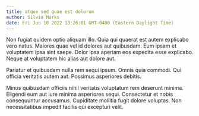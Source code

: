 ```yaml
---
title: atque sed quae est dolorum
author: Silvia Marks
date: Fri Jun 10 2022 13:26:01 GMT-0400 (Eastern Daylight Time)
---
```

Non fugiat quidem optio aliquam illo. Quia qui quaerat est autem explicabo vero natus. Maiores quae vel id dolores aut quibusdam. Eum ipsam et voluptatem ipsa sint saepe. Dolor ipsa aperiam eos expedita esse explicabo. Neque at voluptatem hic alias aut dolore aut.

 Pariatur et quibusdam nulla rem sequi ipsum. Omnis quia commodi. Qui officia veritatis autem aut. Possimus asperiores debitis.

 Minus quibusdam officiis nihil veritatis voluptatum rem deserunt minima. Eligendi eum aut iure minima asperiores sequi. Consectetur et nobis consequuntur accusamus. Cupiditate mollitia fugit dolore voluptas. Non necessitatibus impedit facilis qui excepturi velit.